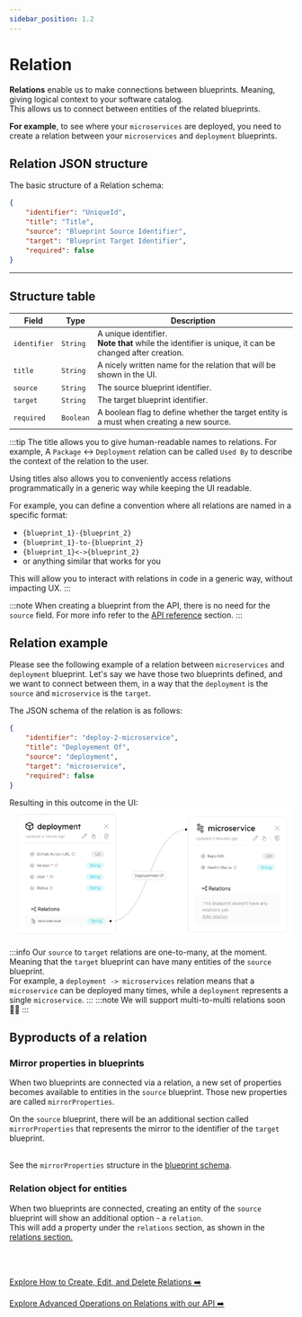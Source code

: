 ```yaml
---
sidebar_position: 1.2
---
```

# Relation

**Relations** enable us to make connections between blueprints. Meaning, giving logical context to your software catalog.  
This allows us to connect between entities of the related blueprints.  

**For example**, to see where your `microservices` are deployed, you need to create a relation between your `microservices` and `deployment` blueprints.

## Relation JSON structure

The basic structure of a Relation schema:

```json showLineNumbers
{
    "identifier": "UniqueId",
    "title": "Title",
    "source": "Blueprint Source Identifier",
    "target": "Blueprint Target Identifier",
    "required": false
}
```

---
## Structure table
| Field | Type | Description | 
| ----------- | ----------- | ----------- | 
| `identifier` | `String` | A unique identifier. <br /> **Note that** while the identifier is unique, it can be changed after creation. |
| `title` | `String` | A nicely written name for the relation that will be shown in the UI. |
| `source` | `String` | The source blueprint identifier. |
| `target` | `String` | The target blueprint identifier. |
| `required` | `Boolean` | A boolean flag to define whether the target entity is a must when creating a new source. | 


:::tip
The title allows you to give human-readable names to relations. For example, A `Package` <-> `Deployment` relation can be called  `Used By` to describe the context of the relation to the user.

Using titles also allows you to conveniently access relations programmatically in a generic way while keeping the UI readable.

For example, you can define a convention where all relations are named in a specific format:
- `{blueprint_1}-{blueprint_2}`
- `{blueprint_1}-to-{blueprint_2}`
- `{blueprint_1}<->{blueprint_2}`
- or anything similar that works for you

This will allow you to interact with relations in code in a generic way, without impacting UX.
:::

:::note
When creating a blueprint from the API, there is no need for the `source` field. For more info refer to the [API reference](../api-reference) section.
:::


## Relation example

Please see the following example of a relation between `microservices` and `deployment` blueprint.
Let's say we have those two blueprints defined, and we want to connect between them, in a way that the `deployment` is the `source` and `microservice` is the `target`.  

The JSON schema of the relation is as follows:
```json
{
    "identifier": "deploy-2-microservice",
    "title": "Deployement Of",
    "source": "deployment",
    "target": "microservice",
    "required": false
}
```

Resulting in this outcome in the UI:
![Blueprints Graph with Relations Line](../../../static/img/technical-reference/port-components/DeployToMicroserviceRelationUI.png)

:::info
Our `source` to `target` relations are one-to-many, at the moment. Meaning that the `target` blueprint can have many entities of the `source` blueprint.  
For example, a `deployment -> microservices` relation means that a `microservice` can be deployed many times, while a `deployment` represents a single `microservice`.
:::
:::note
We will support multi-to-multi relations soon 🚀🤘
:::



## Byproducts of a relation

### Mirror properties in blueprints

When two blueprints are connected via a relation, a new set of properties becomes available to entities in the `source` blueprint.
Those new properties are called `mirrorProperties`.

On the `source` blueprint, there will be an additional section called `mirrorProperties` that represents the mirror to the identifier of the `target` blueprint.<br /><br />

See the `mirrorProperties` structure in the [blueprint schema](./blueprint#mirror-properties).

### Relation object for entities

When two blueprints are connected, creating an entity of the `source` blueprint will show an additional option - a `relation`.  
This will add a property under the `relations` section, as shown in the [relations section.](./entity#related-entities)

<br /><br />

[Explore How to Create, Edit, and Delete Relations ➡️ ](../api-reference)

[Explore Advanced Operations on Relations with our API ➡️ ](../api-reference)